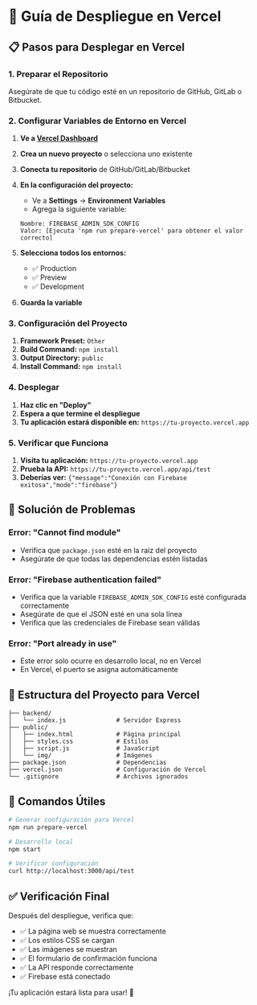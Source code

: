 # 🚀 Guía de Despliegue en Vercel

## 📋 Pasos para Desplegar en Vercel

### 1. **Preparar el Repositorio**

Asegúrate de que tu código esté en un repositorio de GitHub, GitLab o Bitbucket.

### 2. **Configurar Variables de Entorno en Vercel**

1. **Ve a [Vercel Dashboard](https://vercel.com/dashboard)**
2. **Crea un nuevo proyecto** o selecciona uno existente
3. **Conecta tu repositorio** de GitHub/GitLab/Bitbucket
4. **En la configuración del proyecto:**
   - Ve a **Settings** → **Environment Variables**
   - Agrega la siguiente variable:

   ```
   Nombre: FIREBASE_ADMIN_SDK_CONFIG
   Valor: [Ejecuta 'npm run prepare-vercel' para obtener el valor correcto]
   ```

5. **Selecciona todos los entornos:**
   - ✅ Production
   - ✅ Preview  
   - ✅ Development

6. **Guarda la variable**

### 3. **Configuración del Proyecto**

1. **Framework Preset:** `Other`
2. **Build Command:** `npm install`
3. **Output Directory:** `public`
4. **Install Command:** `npm install`

### 4. **Desplegar**

1. **Haz clic en "Deploy"**
2. **Espera a que termine el despliegue**
3. **Tu aplicación estará disponible en:** `https://tu-proyecto.vercel.app`

### 5. **Verificar que Funciona**

1. **Visita tu aplicación:** `https://tu-proyecto.vercel.app`
2. **Prueba la API:** `https://tu-proyecto.vercel.app/api/test`
3. **Deberías ver:** `{"message":"Conexión con Firebase exitosa","mode":"firebase"}`

## 🔧 **Solución de Problemas**

### Error: "Cannot find module"
- Verifica que `package.json` esté en la raíz del proyecto
- Asegúrate de que todas las dependencias estén listadas

### Error: "Firebase authentication failed"
- Verifica que la variable `FIREBASE_ADMIN_SDK_CONFIG` esté configurada correctamente
- Asegúrate de que el JSON esté en una sola línea
- Verifica que las credenciales de Firebase sean válidas

### Error: "Port already in use"
- Este error solo ocurre en desarrollo local, no en Vercel
- En Vercel, el puerto se asigna automáticamente

## 📁 **Estructura del Proyecto para Vercel**

```
├── backend/
│   └── index.js              # Servidor Express
├── public/
│   ├── index.html            # Página principal
│   ├── styles.css            # Estilos
│   ├── script.js             # JavaScript
│   └── img/                  # Imágenes
├── package.json              # Dependencias
├── vercel.json               # Configuración de Vercel
└── .gitignore                # Archivos ignorados
```

## 🎯 **Comandos Útiles**

```bash
# Generar configuración para Vercel
npm run prepare-vercel

# Desarrollo local
npm start

# Verificar configuración
curl http://localhost:3000/api/test
```

## ✅ **Verificación Final**

Después del despliegue, verifica que:

- ✅ La página web se muestra correctamente
- ✅ Los estilos CSS se cargan
- ✅ Las imágenes se muestran
- ✅ El formulario de confirmación funciona
- ✅ La API responde correctamente
- ✅ Firebase está conectado

¡Tu aplicación estará lista para usar! 🎉 